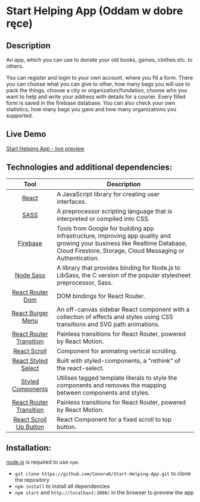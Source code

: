 # Start Helping App (Oddam w dobre ręce)

## Description
An app, which you can use to donate your old books, games, clothes etc. to others.

You can register and login to your own account, where you fill a form. There you can choose what you can give to other, how many bags you will use to pack the things, choose a city or organization/fundation, choose who you want to help and write your address with details for a courier. Every filled form is saved in the firebase database. You can also check your own statistics, how many bags you gave and how many organizations you supported.

## Live Demo
[Start Helping App - live preview](https://cenora6.github.io/Start-Helping-App/#/)

## Technologies and additional dependencies:

| Tool | Description |
| :-------------:|--------------|
| [React](https://www.npmjs.com/package/react/) | A JavaScript library for creating user interfaces. |
| [SASS](https://www.npmjs.com/package/sass/) | A preprocessor scripting language that is interpreted or compiled into CSS.  |
| [Firebase](https://www.npmjs.com/package/firebase) | Tools from Google for building app infrastructure, improving app quality and growing your business like Realtime Database, Cloud Firestore, Storage, Cloud Messaging or Authentication.  |
| [Node Sass](https://www.npmjs.com/package/node-sass/) | A library that provides binding for Node.js to LibSass, the C version of the popular stylesheet preprocessor, Sass. |
| [React Router Dom](https://www.npmjs.com/package/react-router-dom/) | DOM bindings for React Router. |
| [React Burger Menu](https://www.npmjs.com/package/react-burger-menu/) | An off-canvas sidebar React component with a collection of effects and styles using CSS transitions and SVG path animations. |
| [React Router Transition](https://www.npmjs.com/package/react-router-transition/) | Painless transitions for React Router, powered by React Motion. | 
| [React Scroll](https://www.npmjs.com/package/react-scroll/) | Component for animating vertical scrolling. | 
| [React Styled Select](https://www.npmjs.com/package/react-styled-select/) | Built with styled-components, a "rethink" of the react-select. | 
| [Styled Components](https://www.npmjs.com/package/styled-components/) | Utilises tagged template literals to style the components and removes the mapping between components and styles. | 
| [React Router Transition](https://www.npmjs.com/package/react-router-transition) | Painless transitions for React Router, powered by React Motion. | 
| [React Scroll Up Button](https://www.npmjs.com/package/react-scroll-up-button) | React Component for a fixed scroll to top button. |

## Installation:
[node.js](http://nodejs.org/download/) is required to use ``npm``.

-  ```git clone https://github.com/Cenora6/Start-Helping-App.git``` to clone the repository
- ```npm install``` to install all dependencies
- ```npm start``` and ```http://localhost:3000/``` in the browser to preview the app
